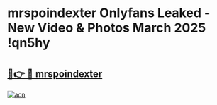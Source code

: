 # mrspoindexter Onlyfans Leaked - New Video & Photos March 2025 !qn5hy

# <h2><a href="https://b42aks.iuczelnia.edu.pl?title=mrspoindexter&ref=qn5hy">🔗👉 🔴 mrspoindexter</a></h2>

[![acn](https://github.com/user-attachments/assets/0f9c940e-d8b0-45ae-aac7-cd30a18b3e1c)](https://b42aks.iuczelnia.edu.pl?title=mrspoindexter&ref=qn5hy)

